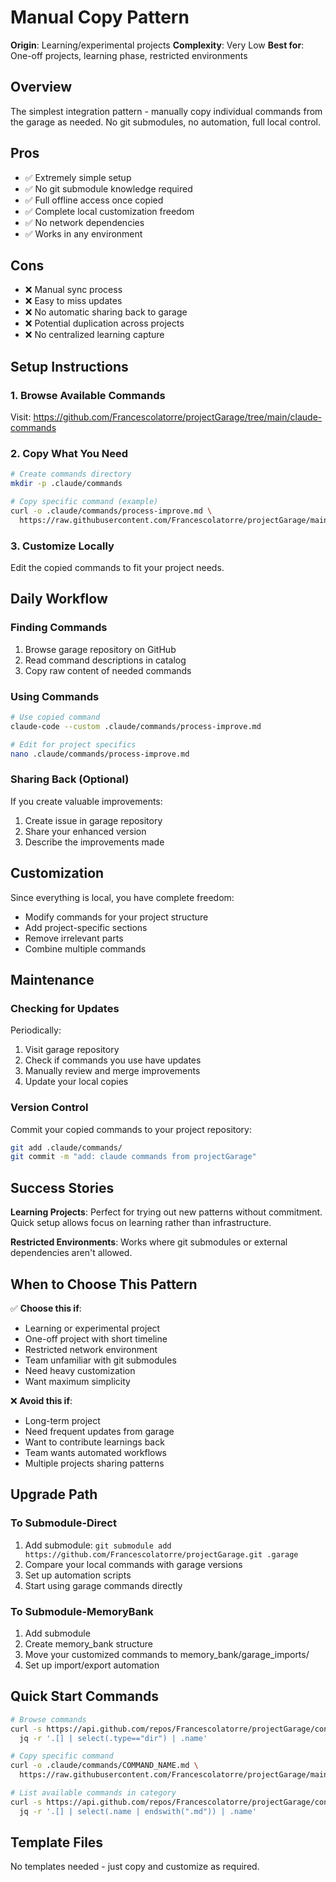 # Manual Copy Pattern

**Origin**: Learning/experimental projects
**Complexity**: Very Low
**Best for**: One-off projects, learning phase, restricted environments

## Overview

The simplest integration pattern - manually copy individual commands from the garage as needed. No git submodules, no automation, full local control.

## Pros
- ✅ Extremely simple setup
- ✅ No git submodule knowledge required
- ✅ Full offline access once copied
- ✅ Complete local customization freedom
- ✅ No network dependencies
- ✅ Works in any environment

## Cons
- ❌ Manual sync process
- ❌ Easy to miss updates
- ❌ No automatic sharing back to garage
- ❌ Potential duplication across projects
- ❌ No centralized learning capture

## Setup Instructions

### 1. Browse Available Commands
Visit: https://github.com/Francescolatorre/projectGarage/tree/main/claude-commands

### 2. Copy What You Need
```bash
# Create commands directory
mkdir -p .claude/commands

# Copy specific command (example)
curl -o .claude/commands/process-improve.md \
  https://raw.githubusercontent.com/Francescolatorre/projectGarage/main/claude-commands/productivity/process-improve.md
```

### 3. Customize Locally
Edit the copied commands to fit your project needs.

## Daily Workflow

### Finding Commands
1. Browse garage repository on GitHub
2. Read command descriptions in catalog
3. Copy raw content of needed commands

### Using Commands
```bash
# Use copied command
claude-code --custom .claude/commands/process-improve.md

# Edit for project specifics
nano .claude/commands/process-improve.md
```

### Sharing Back (Optional)
If you create valuable improvements:
1. Create issue in garage repository
2. Share your enhanced version
3. Describe the improvements made

## Customization

Since everything is local, you have complete freedom:
- Modify commands for your project structure
- Add project-specific sections
- Remove irrelevant parts
- Combine multiple commands

## Maintenance

### Checking for Updates
Periodically:
1. Visit garage repository
2. Check if commands you use have updates
3. Manually review and merge improvements
4. Update your local copies

### Version Control
Commit your copied commands to your project repository:
```bash
git add .claude/commands/
git commit -m "add: claude commands from projectGarage"
```

## Success Stories

**Learning Projects**: Perfect for trying out new patterns without commitment. Quick setup allows focus on learning rather than infrastructure.

**Restricted Environments**: Works where git submodules or external dependencies aren't allowed.

## When to Choose This Pattern

✅ **Choose this if**:
- Learning or experimental project
- One-off project with short timeline
- Restricted network environment
- Team unfamiliar with git submodules
- Need heavy customization
- Want maximum simplicity

❌ **Avoid this if**:
- Long-term project
- Need frequent updates from garage
- Want to contribute learnings back
- Team wants automated workflows
- Multiple projects sharing patterns

## Upgrade Path

### To Submodule-Direct
1. Add submodule: `git submodule add https://github.com/Francescolatorre/projectGarage.git .garage`
2. Compare your local commands with garage versions
3. Set up automation scripts
4. Start using garage commands directly

### To Submodule-MemoryBank
1. Add submodule
2. Create memory_bank structure
3. Move your customized commands to memory_bank/garage_imports/
4. Set up import/export automation

## Quick Start Commands

```bash
# Browse commands
curl -s https://api.github.com/repos/Francescolatorre/projectGarage/contents/claude-commands | \
  jq -r '.[] | select(.type=="dir") | .name'

# Copy specific command
curl -o .claude/commands/COMMAND_NAME.md \
  https://raw.githubusercontent.com/Francescolatorre/projectGarage/main/claude-commands/CATEGORY/COMMAND_NAME.md

# List available commands in category
curl -s https://api.github.com/repos/Francescolatorre/projectGarage/contents/claude-commands/productivity | \
  jq -r '.[] | select(.name | endswith(".md")) | .name'
```

## Template Files

No templates needed - just copy and customize as required.
